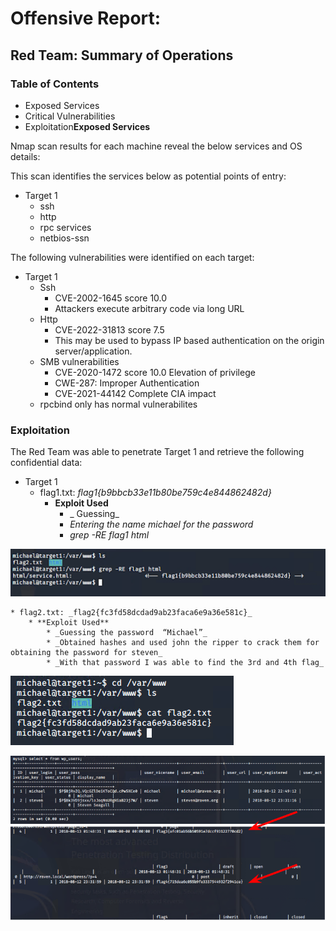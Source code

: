 # **Offensive Report:**


## **Red Team: Summary of Operations**


### **Table of Contents**



* Exposed Services
* Critical Vulnerabilities
* Exploitation**Exposed Services**

Nmap scan results for each machine reveal the below services and OS details:

This scan identifies the services below as potential points of entry:



* Target 1
    * ssh
    * http
    * rpc services
    * netbios-ssn

The following vulnerabilities were identified on each target:



* Target 1
    * Ssh
        * CVE-2002-1645 score 10.0
        * Attackers execute arbitrary code via long URL
    * Http 
        * CVE-2022-31813 score 7.5
        * This may be used to bypass IP based authentication on the origin server/application.
    * SMB vulnerabilities
        * CVE-2020-1472 score 10.0 Elevation of privilege
        * CWE-287: Improper Authentication
        * CVE-2021-44142 Complete CIA impact
    * rpcbind only has normal vulnerabilites


### **Exploitation**

The Red Team was able to penetrate Target 1 and retrieve the following confidential data:



* Target 1
    * flag1.txt: _flag1{b9bbcb33e11b80be759c4e844862482d}_
        * **Exploit Used**
            * _ Guessing_
            * _Entering the name michael for the password_
            * _grep -RE flag1 html_

![alt_text](Images/flag1.png "Flag1 code")

    * flag2.txt: _flag2{fc3fd58dcdad9ab23faca6e9a36e581c}_
        * **Exploit Used**
            * _Guessing the password  “Michael”_
            * _Obtained hashes and used john the ripper to crack them for obtaining the password for steven_
            * _With that password I was able to find the 3rd and 4th flag_

![alt_text](Images/flag2.png "Flag2 code")


![alt_text](Images/flag3-flag4.PNG "Flag3 and Flag4 code")

